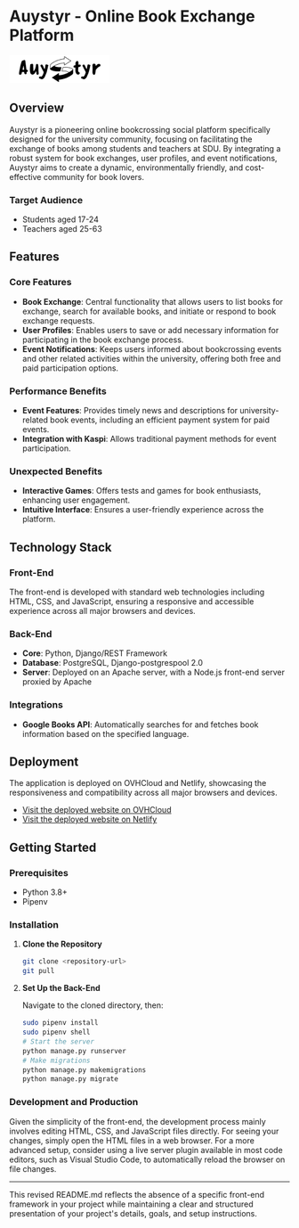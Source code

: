 

# Auystyr - Online Book Exchange Platform
![Logo](https://github.com/azamat043/auystyr_prj/blob/main/frontend/static/assets/images/logo-auystyr.png)


## Overview

Auystyr is a pioneering online bookcrossing social platform specifically designed for the university community, focusing on facilitating the exchange of books among students and teachers at SDU. By integrating a robust system for book exchanges, user profiles, and event notifications, Auystyr aims to create a dynamic, environmentally friendly, and cost-effective community for book lovers.

### Target Audience

- Students aged 17-24
- Teachers aged 25-63

## Features

### Core Features

- **Book Exchange**: Central functionality that allows users to list books for exchange, search for available books, and initiate or respond to book exchange requests.
- **User Profiles**: Enables users to save or add necessary information for participating in the book exchange process.
- **Event Notifications**: Keeps users informed about bookcrossing events and other related activities within the university, offering both free and paid participation options.

### Performance Benefits

- **Event Features**: Provides timely news and descriptions for university-related book events, including an efficient payment system for paid events.
- **Integration with Kaspi**: Allows traditional payment methods for event participation.

### Unexpected Benefits

- **Interactive Games**: Offers tests and games for book enthusiasts, enhancing user engagement.
- **Intuitive Interface**: Ensures a user-friendly experience across the platform.

## Technology Stack

### Front-End

The front-end is developed with standard web technologies including HTML, CSS, and JavaScript, ensuring a responsive and accessible experience across all major browsers and devices.

### Back-End

- **Core**: Python, Django/REST Framework
- **Database**: PostgreSQL, Django-postgrespool 2.0
- **Server**: Deployed on an Apache server, with a Node.js front-end server proxied by Apache

### Integrations

- **Google Books API**: Automatically searches for and fetches book information based on the specified language.

## Deployment

The application is deployed on OVHCloud and Netlify, showcasing the responsiveness and compatibility across all major browsers and devices.

- [Visit the deployed website on OVHCloud](#)
- [Visit the deployed website on Netlify](#)

## Getting Started

### Prerequisites

- Python 3.8+
- Pipenv

### Installation

1. **Clone the Repository**

   ```bash
   git clone <repository-url>
   git pull
   ```

2. **Set Up the Back-End**

   Navigate to the cloned directory, then:

   ```bash
   sudo pipenv install
   sudo pipenv shell
   # Start the server
   python manage.py runserver
   # Make migrations
   python manage.py makemigrations
   python manage.py migrate
   ```

### Development and Production

Given the simplicity of the front-end, the development process mainly involves editing HTML, CSS, and JavaScript files directly. For seeing your changes, simply open the HTML files in a web browser. For a more advanced setup, consider using a live server plugin available in most code editors, such as Visual Studio Code, to automatically reload the browser on file changes.

---

This revised README.md reflects the absence of a specific front-end framework in your project while maintaining a clear and structured presentation of your project's details, goals, and setup instructions.
